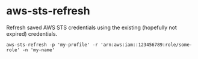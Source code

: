 # aws-sts-refresh

Refresh saved AWS STS credentials using the existing (hopefully not
expired) credentials.

```
aws-sts-refresh -p 'my-profile' -r 'arn:aws:iam::123456789:role/some-role' -n 'my-name'
```
